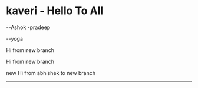 # kaveri - Hello To All
--Ashok
-pradeep


--yoga



Hi from new branch


Hi from new branch

new Hi from abhishek to new branch

************************


